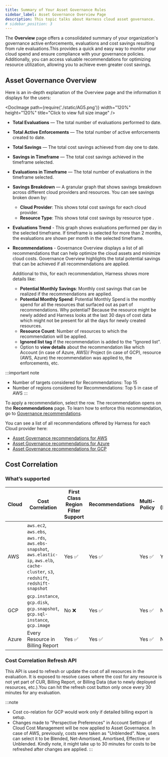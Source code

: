 ```yaml
---
title: Summary of Your Asset Governance Rules  
sidebar_label: Asset Governance Overview Page
description: This topic talks about Harness cloud asset governance.
# sidebar_position: 3
---
```


The **Overview** page offers a consolidated summary of your organization's governance active enforcements, evaluations and cost savings resulting from rule evaluations.This provides a quick and easy way to monitor your cloud spend and ensure compliance with your governance policies. Additionally, you can access valuable recommendations for optimizing resource utilization, allowing you to achieve even greater cost savings. 

## Asset Governance Overview 
Here is an in-depth explanation of the Overview page and the information it displays for the users:

  <DocImage path={require('./static/AG5.png')} width="120%" height="120%" title="Click to view full size image" />

  - **Total Evaluations** — The total number of evaluations performed to date.
  - **Total Active Enforcements** — The total number of active enforcements created to date.
  - **Total Savings** —  The total cost savings achieved from day one to date.
  - **Savings in Timeframe** — The total cost savings achieved in the timeframe selected.
  - **Evaluations in Timeframe** — The total number of evaluations in the timeframe selected.
  - **Savings Breakdown** — A granular graph that shows savings breakdown across different cloud providers and resources. You can see savings broken down by:
    - **Cloud Provider**:  This shows total cost savings for each cloud provider.
    - **Resource Type**: This shows total cost savings by resource type .
  - **Evaluations Trend** - This graph shows evaluations performed per day in the selected timeframe. If timeframe is selected for more than 2 months, the evaluations are shown per month in the selected timeframe.
  - **Recommendations** - Governance Overview displays a list of all recommendations that can help optimize the cloud assets and minimize cloud costs. Governance Overview highlights the total potential savings that can be achieved if all recommendations are applied.
  
    Additional to this, for each recommendation, Harness shows more details like:
    - **Potential Monthly Savings**: Monthly cost savings that can be realized if the recommendations are applied.
    - **Potential Monthly Spend**: Potential Monthly Spend is the monthly spend for all the resources that surfaced out as part of recommendations. Why potential? Because the resource might be newly added and Harness looks at the last 30 days of cost data which might not be present for all the days for newly created resources.
    - **Resource Count**: Number of resources to which the recommendation will be applied.
    - **Ignored list tag** if the recommendation is added to the "Ignored list".
    - Option to **view details** about the recommendation like which Account (in case of Azure, AWS)/ Project (in case of GCP), resource (AWS, Azure) the recommendation was applied to, the enforcements, etc.

:::important note
- Number of targets considered for Recommendations: Top 15
- Number of regions considered for Recommendations: Top 5 in case of AWS
:::

To apply a recommendation, select the row. The recommendation opens on the **Recommendations** page. To learn how to enforce this recommendation, go to [Governance recommendations](/docs/cloud-cost-management/use-ccm-cost-optimization/ccm-recommendations/governance).

You can see a list of all recommendations offered by Harness for each Cloud provider here:

- [Asset Governance recommendations for AWS](https://developer.harness.io/docs/cloud-cost-management/use-ccm-cost-governance/asset-governance/AWS/AWS-recommendations)
- [Asset Governance recommendations for Azure](https://developer.harness.io/docs/cloud-cost-management/use-ccm-cost-governance/asset-governance/Azure/azure-recommendations)
- [Asset Governance recommendations for GCP](https://developer.harness.io/docs/cloud-cost-management/use-ccm-cost-governance/asset-governance/GCP/gcp-recommendations)

## Cost Correlation

### What’s supported

| Cloud | Cost Correlation | First Class Region Filter Support | Recommendations | Multi-Policy | Autostopping (EC2/VM/Instance) |
|-------|------------------|---------------------------------|------------------|--------------|--------------------------------|
| AWS   | `aws.ec2`, `aws.ebs`, `aws.rds`, `aws.ebs-snapshot`, `aws.elastic-ip`, `aws.elb`, `cache-cluster`, `s3`, `redshift`, `redshift-snapshot` | Yes ✅ | Yes ✅ | Yes ✅ | Yes ✅ |
| GCP   | `gcp.instance`, `gcp.disk`, `gcp.snapshot`, `gcp.sql-instance`, `gcp.image` | No ❌                             | Yes ✅               | Yes ✅         | No ❌ |
| Azure | Every Resource in Billing Report | Yes ✅ | Yes ✅ | Yes ✅ | No ❌ |

### Cost Correlation Refresh API
This API is used to refresh or update the cost of all resources in the evaluation. It is exposed to resolve cases where the cost for any resource is not yet part of CUR, Billing Report, or Billing Data (due to newly deployed resources, etc.).You can hit the refresh cost button only once every 30 minutes for any evaluation.

:::note
- Cost co-relation for GCP would work only if detailed billing export is setup.
- Changes made to "Perspective Preferences" in Account Settings of Cloud Cost Management will be now applied to Asset Governance. In case of AWS, previously, costs were taken as "Unblended". Now, users can select it to be Blended, Net-Amortised, Amortised, Effective or Unblended. Kindly note, it might take up to 30 minutes for costs to be refreshed after changes are applied.
:::

